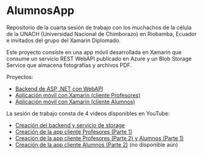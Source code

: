 # AlumnosApp
Repositorio de la cuarta sesión de trabajo con los muchachos de la célula de la UNACH (Universidad Nacional de Chimborazo) en Riobamba, Ecuador e invitados del grupo del Xamarin Diplomado.

Este proyecto consiste en una app móvil desarrollada en Xamarin que consume un servicio REST WebAPI publicado en Azure y un Blob Storage Service que almacena fotografías y archivos PDF.

Proyectos:
- [Backend de ASP .NET con WebAPI]
- [Aplicación móvil con Xamarin (cliente Profesores)]
- [Aplicación móvil con Xamarin (cliente Alumnos)]

La sesión de trabajo consta de 4 videos disponibles en YouTube:
- [Creación del backend y servicio de storage]
- [Creación de la app cliente Profesores (Parte 1)]
- [Creación de la app cliente Profesores (Parte 2) y Alumnos (Parte 1)]
- [Creación de la app cliente Alumnos (Parte 2)] (no disponible aún)



[Backend de ASP .NET con WebAPI]: <https://icebeam7.github.io/AlumnosWebApp>
[Aplicación móvil con Xamarin (cliente Profesores)]: <https://icebeam7.github.io/ProfesorApp>
[Aplicación móvil con Xamarin (cliente Alumnos)]: <https://icebeam7.github.io/AlumnosApp>
[Creación del backend y servicio de storage]: <https://www.youtube.com/watch?v=XyZgHBoZCk8>
[Creación de la app cliente Profesores (Parte 1)]: <https://www.youtube.com/watch?v=XVPENhMYkl4>
[Creación de la app cliente Profesores (Parte 2) y Alumnos (Parte 1)]: <https://www.youtube.com/watch?v=6bwmb4yrBXk>
[Creación de la app cliente Alumnos (Parte 2)]: <>

